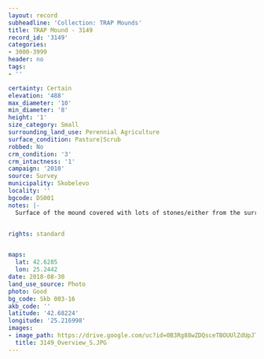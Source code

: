 ```yaml
---
layout: record
subheadline: 'Collection: TRAP Mounds'
title: TRAP Mound - 3149
record_id: '3149'
categories:
- 3000-3999
header: no
tags:
- ''

certainty: Certain
elevation: '488'
max_diameter: '10'
min_diameter: '8'
height: '1'
size_category: Small
surrounding_land_use: Perennial Agriculture
surface_condition: Pasture|Scrub
robbed: No
crm_condition: '3'
crm_intactness: '1'
campaign: '2010'
source: Survey
municipality: Skobelevo
locality: ''
bgcode: DS001
notes: |-
  Surface of the mound covered with lots of stones/either from the surrounding pasture or from the mound.


rights: standard


maps:
  lat: 42.6285
  lon: 25.2442
date: 2018-08-30
land_use_source: Photo
photo: Good
bg_code: Skb 003-16
akb_code: ''
latitude: '42.68224'
longitude: '25.216998'
images:
- image_path: https://drive.google.com/uc?id=0B3Rg88wZDQsceTBOUUlZdUpJTUk
  title: 3149_Overview_S.JPG
---
```

